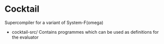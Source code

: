 # Cocktail
Supercompiler for a variant of System-F(omega)

*  cocktail-src/ 
Contains programmes which can be used as definitions for the evaluator

